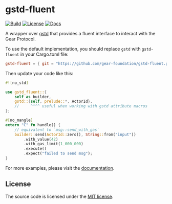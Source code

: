 # gstd-fluent

[![Build][build_badge]][build_href]
[![License][lic_badge]][lic_href]
[![Docs][docs_badge]][docs_href]

[build_badge]: https://img.shields.io/github/actions/workflow/status/gear-foundation/gstd-fluent/ci.yml?label=Build
[build_href]: https://github.com/gear-foundation/gstd-fluent/actions/workflows/ci.yml

[lic_badge]: https://img.shields.io/badge/License-MIT-success
[lic_href]: LICENSE

[docs_badge]: https://img.shields.io/badge/Docs-online-5023dd
[docs_href]: https://dapp.rs/gstd-fluent/gstd_fluent/

A wrapper over [gstd](https://github.com/gear-tech/gear/tree/master/gstd)
that provides a fluent interface to interact with the Gear Protocol.

To use the default implementation, you should replace `gstd` with `gstd-fluent` in your Cargo.toml file:

```toml
gstd-fluent = { git = "https://github.com/gear-foundation/gstd-fluent.git" }
```

Then update your code like this:

```rust
#![no_std]

use gstd_fluent::{
    self as builder,
    gstd::{self, prelude::*, ActorId},
    //     ^^^^ useful when working with gstd attribute macros
};

#[no_mangle]
extern "C" fn handle() {
    // equivalent to `msg::send_with_gas`
    builder::send(ActorId::zero(), String::from("input"))
        .with_value(42)
        .with_gas_limit(1_000_000)
        .execute()
        .expect("failed to send msg");
}
```

For more examples, please visit the [documentation][docs_href].

## License

The source code is licensed under the [MIT license](LICENSE).
